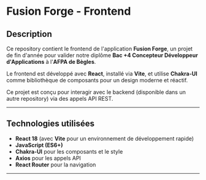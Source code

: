 # Fusion Forge - Frontend

## Description

Ce repository contient le frontend de l'application **Fusion Forge**, un projet de fin d'année pour valider notre diplôme **Bac +4 Concepteur Développeur d'Applications** à l'**AFPA de Bègles**.

Le frontend est développé avec **React**, installé via **Vite**, et utilise **Chakra-UI** comme bibliothèque de composants pour un design moderne et réactif.

Ce projet est conçu pour interagir avec le backend (disponible dans un autre repository) via des appels API REST.

---

## Technologies utilisées

- **React 18** (avec **Vite** pour un environnement de développement rapide)
- **JavaScript (ES6+)**
- **Chakra-UI** pour les composants et le style
- **Axios** pour les appels API
- **React Router** pour la navigation

---
